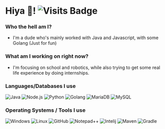# Hiya 👋! ![Visits Badge](https://badges.pufler.dev/visits/DarkMG1/DarkMG1)

### Who the hell am I?
 - I'm a dude who's mainly worked with Java and Javascript, with some Golang (Just for fun)


### What am I working on right now?
- I'm focusing on school and robotics, while also trying to get some real life experience by doing internships.
 
 
### Languages/Databases I use
![Java](https://img.shields.io/badge/-Java-0C1324?style=flat-square&logo=java&logoColor=ffffff)
![Node.js](https://img.shields.io/badge/-Node.js-0C1324?style=flat-square&logo=Node.js&logoColor=ffffff)
![Python](https://img.shields.io/badge/-Python-0C1324?style=flat-square&logo=python&logoColor=ffffff)
![Golang](https://img.shields.io/badge/-Golang-0C1324?style=flat-square&logo=google&logoColor=ffffff)
![MariaDB](https://img.shields.io/badge/-MariaDB-0C1324?style=flat-square&logo=mariadb&logoColor=ffffff)
![MySQL](https://img.shields.io/badge/-MySQL-0C1324?style=flat-square&logo=mysql&logoColor=ffffff)


### Operating Systems / Tools I use
![Windows](https://img.shields.io/badge/-Windows-0C1324?style=flat-square&logo=windows&logoColor=ffffff)
![Linux](https://img.shields.io/badge/-Linux-0C1324?style=flat-square&logo=linux&logoColor=ffffff)
![GitHub](https://img.shields.io/badge/-GitHub-0C1324?style=flat-square&logo=github&logoColor=ffffff)
![Notepad++](https://img.shields.io/badge/-Notepad++-0C1324?style=flat-square&logo=Notepad%2B%2B&&logoColor=ffffff)
![Intelij](https://img.shields.io/badge/-Intelij-0C1324?style=flat-square&logo=jetbrains&logoColor=ffffff)
![Maven](https://img.shields.io/badge/-Maven-0C1324?style=flat-square&logo=apache-maven&logoColor=ffffff)
![Gradle](https://img.shields.io/badge/-Gradle-0C1324?style=flat-square&logo=gradle&logoColor=ffffff)
